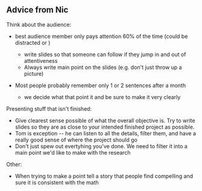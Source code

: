 ## Advice from Nic

Think about the audience:

- best audience member only pays attention 60% of the time (could be distracted or )
    - write slides so that someone can follow if they jump in and out of attentiveness
    - Always write main point on the slides (e.g. don't just throw up a picture)

- Most people probably remember only 1 or 2 sentences after a month
    - we decide what that point it and be sure to make it very clearly


Presenting stuff that isn't finished:

- Give clearest sense possible of what the overall objective is. Try to write slides so they are as close to your intended finished project as possible.
- Tom is exception -- he can listen to all the details, filter them, and have a really good sense of where the project should go
- Don't just spew out evertyhing you've done. We need to filter it into a main point we'd like to make with the research



Other:

- When trying to make a point tell a story that people find compelling and sure it is consistent with the math
